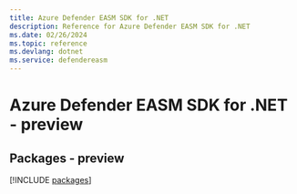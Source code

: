 ```yaml
---
title: Azure Defender EASM SDK for .NET
description: Reference for Azure Defender EASM SDK for .NET
ms.date: 02/26/2024
ms.topic: reference
ms.devlang: dotnet
ms.service: defendereasm
---
```

# Azure Defender EASM SDK for .NET - preview
## Packages - preview
[!INCLUDE [packages](defender-easm-index.md)]